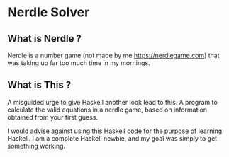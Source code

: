 # Nerdle Solver

## What is Nerdle ?
Nerdle is a number game (not made by me https://nerdlegame.com) that was taking up far too much time in my mornings.

## What is This ?

A misguided urge to give Haskell another look lead to this. A program to calculate the valid equations in a nerdle game, based on information obtained from your first guess.

I would advise against using this Haskell code for the purpose of learning Haskell. I am a complete Haskell newbie, and my goal was simply to get something working.
